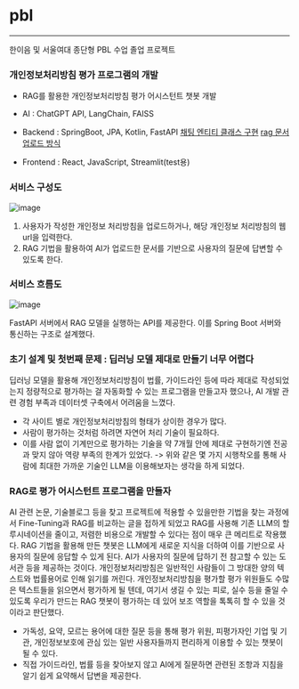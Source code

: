 # pbl
---
한이음 및 서울여대 종단형 PBL 수업 졸업 프로젝트 
### 개인정보처리방침 평가 프로그램의 개발
- RAG를 활용한 개인정보처리방침 평가 어시스턴트 챗봇 개발
- AI : ChatGPT API, LangChain, FAISS
- Backend : SpringBoot, JPA, Kotlin, FastAPI
[채팅 엔티티 클래스 구현](https://kchabin.notion.site/rag-b437a7143dfd4a9d9b4d024093ca7f5c?pvs=4)
[rag 문서 업로드 방식](https://kchabin.notion.site/rag-b437a7143dfd4a9d9b4d024093ca7f5c?pvs=4)


- Frontend : React, JavaScript, Streamlit(test용)

### 서비스 구성도 
![image](https://github.com/user-attachments/assets/fc6f15d5-4307-460d-a292-2663c5513bbc)
1. 사용자가 작성한 개인정보 처리방침을 업로드하거나, 해당 개인정보 처리방침의 웹 url을 입력한다.
2. RAG 기법을 활용하여 AI가 업로드한 문서를 기반으로 사용자의 질문에 답변할 수 있도록 한다.

### 서비스 흐름도
![image](https://github.com/user-attachments/assets/a4a86367-5330-4a7b-a236-ac69ecd80cdb)

FastAPI 서버에서 RAG 모델을 실행하는 API를 제공한다. 이를 Spring Boot 서버와 통신하는 구조로 설계했다.

### 초기 설계 및 첫번째 문제 : 딥러닝 모델 제대로 만들기 너무 어렵다
딥러닝 모델을 활용해 개인정보처리방침이 법률, 가이드라인 등에 따라 제대로 작성되었는지 정량적으로 평가하는 걸 자동화할 수 있는 프로그램을 만들고자 했으나, AI 개발 관련 경험 부족과 데이터셋 구축에서 어려움을 느꼈다.
- 각 사이트 별로 개인정보처리방침의 형태가 상이한 경우가 많다.
- 사람이 평가하는 것처럼 하려면 자연어 처리 기술이 필요하다. 
- 이를 사람 없이 기계만으로 평가하는 기술을 약 7개월 안에 제대로 구현하기엔 전공과 맞지 않아 역량 부족의 한계가 있었다.
-> 위와 같은 몇 가지 시행착오를 통해 사람에 최대한 가까운 기술인 LLM을 이용해보자는 생각을 하게 되었다.

### RAG로 평가 어시스턴트 프로그램을 만들자
AI 관련 논문, 기술블로그 등을 찾고 프로젝트에 적용할 수 있을만한 기법을 찾는 과정에서 Fine-Tuning과 RAG를 비교하는 글을 접하게 되었고 RAG를 사용해 기존 LLM의 할루시네이션을 줄이고, 저렴한 비용으로 개발할 수 있다는 점이 매우 큰 메리트로 작용했다.
RAG 기법을 활용해 만든 챗봇은 LLM에게 새로운 지식을 더하여 이를 기반으로 사용자의 질문에 응답할 수 있게 된다. AI가 사용자의 질문에 답하기 전 참고할 수 있는 도서관 등을 제공하는 것이다. 
개인정보처리방침은 일반적인 사람들이 그 방대한 양의 텍스트와 법률용어로 인해 읽기를 꺼린다. 개인정보처리방침을 평가할 평가 위원들도 수많은 텍스트들을 읽으면서 평가하게 될 텐데, 여기서 생길 수 있는 피로, 실수 등을 줄일 수 있도록 우리가 만드는 RAG 챗봇이 평가하는 데 있어 보조 역할을 톡톡히 할 수 있을 것이라고 판단했다. 

- 가독성, 요약, 모르는 용어에 대한 질문 등을 통해 평가 위원, 피평가자인 기업 및 기관, 개인정보보호에 관심 있는 일반 사용자들까지 편리하게 이용할 수 있는 챗봇이 될 수 있다. 
- 직접 가이드라인, 법률 등을 찾아보지 않고 AI에게 질문하면 관련된 조항과 지침을 알기 쉽게 요약해서 답변을 제공한다.
